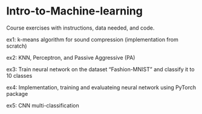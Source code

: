 # Intro-to-Machine-learning

Course exercises with instructions, data needed, and code.

ex1: k-means algorithm for sound compression (implementation from scratch)

ex2: KNN, Perceptron, and Passive Aggressive (PA)

ex3: Train neural network on the dataset “Fashion-MNIST” and classify it to 10 classes

ex4: Implementation, training and evaluateing neural network using PyTorch package

ex5: CNN multi-classification
